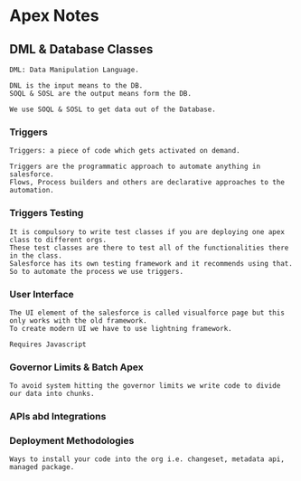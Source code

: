 # Apex Notes

## DML & Database Classes

    DML: Data Manipulation Language.

    DNL is the input means to the DB.
    SOQL & SOSL are the output means form the DB.

    We use SOQL & SOSL to get data out of the Database.

### Triggers

    Triggers: a piece of code which gets activated on demand.
    
    Triggers are the programmatic approach to automate anything in salesforce.
    Flows, Process builders and others are declarative approaches to the automation.

### Triggers Testing

    It is compulsory to write test classes if you are deploying one apex class to different orgs.
    These test classes are there to test all of the functionalities there in the class.
    Salesforce has its own testing framework and it recommends using that.
    So to automate the process we use triggers.

### User Interface

    The UI element of the salesforce is called visualforce page but this only works with the old framework.
    To create modern UI we have to use lightning framework.

    Requires Javascript

### Governor Limits & Batch Apex

    To avoid system hitting the governor limits we write code to divide our data into chunks.

### APIs abd Integrations

### Deployment Methodologies

    Ways to install your code into the org i.e. changeset, metadata api, managed package.
